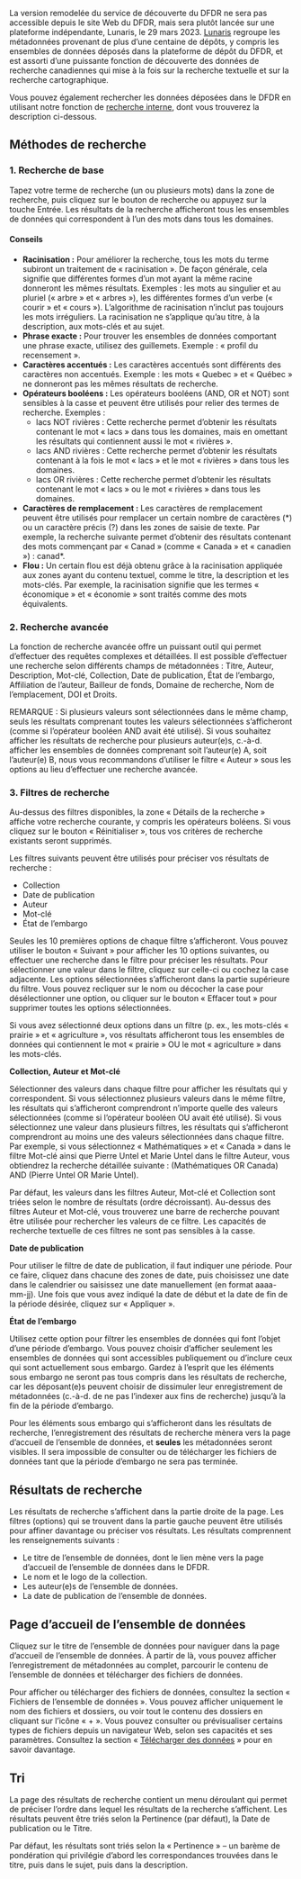 La version remodelée du service de découverte du DFDR ne sera pas accessible depuis le site Web du DFDR, mais sera plutôt lancée sur une plateforme indépendante, Lunaris, le 29 mars 2023. [Lunaris](https://www.lunaris.ca/fr) regroupe les métadonnées provenant de plus d’une centaine de dépôts, y compris les ensembles de données déposés dans la plateforme de dépôt du DFDR, et est assorti d’une puissante fonction de découverte des données de recherche canadiennes qui mise à la fois sur la recherche textuelle et sur la recherche cartographique.

Vous pouvez également rechercher les données déposées dans le DFDR en utilisant notre fonction de <a href="/repo/search?locale=fr" target="_blank">recherche interne</a>, dont vous trouverez la description ci-dessous.

## Méthodes de recherche

### 1. Recherche de base

Tapez votre terme de recherche (un ou plusieurs mots) dans la zone de recherche, puis cliquez sur le bouton de recherche ou appuyez sur la touche Entrée. Les résultats de la recherche afficheront tous les ensembles de données qui correspondent à l’un des mots dans tous les domaines.

#### Conseils

* **Racinisation :** Pour améliorer la recherche, tous les mots du terme subiront un traitement de « racinisation ». De façon générale, cela signifie que différentes formes d’un mot ayant la même racine donneront les mêmes résultats. Exemples : les mots au singulier et au pluriel (« arbre » et « arbres »), les différentes formes d’un verbe (« courir » et « cours »). L’algorithme de racinisation n’inclut pas toujours les mots irréguliers. La racinisation ne s’applique qu’au titre, à la description, aux mots-clés et au sujet.
* **Phrase exacte :** Pour trouver les ensembles de données comportant une phrase exacte, utilisez des guillemets. Exemple : « profil du recensement ».
* **Caractères accentués :** Les caractères accentués sont différents des caractères non accentués. Exemple : les mots « Quebec » et « Québec » ne donneront pas les mêmes résultats de recherche.
* **Opérateurs booléens :** Les opérateurs booléens (AND, OR et NOT) sont sensibles à la casse et peuvent être utilisés pour relier des termes de recherche. Exemples :
    * lacs NOT rivières : Cette recherche permet d’obtenir les résultats contenant le mot « lacs » dans tous les domaines, mais en omettant les résultats qui contiennent aussi le mot « rivières ».
    * lacs AND rivières : Cette recherche permet d’obtenir les résultats contenant à la fois le mot « lacs » et le mot « rivières » dans tous les domaines.
    * lacs OR rivières : Cette recherche permet d’obtenir les résultats contenant le mot « lacs » ou le mot « rivières » dans tous les domaines.
* **Caractères de remplacement :** Les caractères de remplacement peuvent être utilisés pour remplacer un certain nombre de caractères (\*) ou un caractère précis (?) dans les zones de saisie de texte. Par exemple, la recherche suivante permet d’obtenir des résultats contenant des mots commençant par « Canad » (comme « Canada » et « canadien ») : canad\*.
* **Flou :** Un certain flou est déjà obtenu grâce à la racinisation appliquée aux zones ayant du contenu textuel, comme le titre, la description et les mots-clés. Par exemple, la racinisation signifie que les termes « économique » et « économie » sont traités comme des mots équivalents.

### 2. Recherche avancée

La fonction de recherche avancée offre un puissant outil qui permet d’effectuer des requêtes complexes et détaillées. Il est possible d’effectuer une recherche selon différents champs de métadonnées : Titre, Auteur, Description, Mot-clé, Collection, Date de publication, État de l’embargo, Affiliation de l’auteur, Bailleur de fonds, Domaine de recherche, Nom de l’emplacement, DOI et Droits.

REMARQUE : Si plusieurs valeurs sont sélectionnées dans le même champ, seuls les résultats comprenant toutes les valeurs sélectionnées s’afficheront (comme si l’opérateur booléen AND avait été utilisé). Si vous souhaitez afficher les résultats de recherche pour plusieurs auteur(e)s, c.-à-d. afficher les ensembles de données comprenant soit l’auteur(e) A, soit l’auteur(e) B, nous vous recommandons d’utiliser le filtre « Auteur » sous les options au lieu d’effectuer une recherche avancée.

### 3. Filtres de recherche

Au-dessus des filtres disponibles, la zone « Détails de la recherche » affiche votre recherche courante, y compris les opérateurs boléens. Si vous cliquez sur le bouton « Réinitialiser », tous vos critères de recherche existants seront supprimés.

Les filtres suivants peuvent être utilisés pour préciser vos résultats de recherche :

* Collection
* Date de publication
* Auteur
* Mot-clé
* État de l’embargo

Seules les 10 premières options de chaque filtre s’afficheront. Vous pouvez utiliser le bouton « Suivant » pour afficher les 10 options suivantes, ou effectuer une recherche dans le filtre pour préciser les résultats. Pour sélectionner une valeur dans le filtre, cliquez sur celle-ci ou cochez la case adjacente. Les options sélectionnées s’afficheront dans la partie supérieure du filtre. Vous pouvez recliquer sur le nom ou décocher la case pour désélectionner une option, ou cliquer sur le bouton « Effacer tout » pour supprimer toutes les options sélectionnées.

Si vous avez sélectionné deux options dans un filtre (p. ex., les mots-clés « prairie » et « agriculture », vos résultats afficheront tous les ensembles de données qui contiennent le mot « prairie » OU le mot « agriculture » dans les mots-clés.

**Collection, Auteur et Mot-clé**

Sélectionner des valeurs dans chaque filtre pour afficher les résultats qui y correspondent. Si vous sélectionnez plusieurs valeurs dans le même filtre, les résultats qui s’afficheront comprendront n’importe quelle des valeurs sélectionnées (comme si l’opérateur booléen OU avait été utilisé). Si vous sélectionnez une valeur dans plusieurs filtres, les résultats qui s’afficheront comprendront au moins une des valeurs sélectionnées dans chaque filtre. Par exemple, si vous sélectionnez « Mathématiques » et « Canada » dans le filtre Mot-clé ainsi que Pierre Untel et Marie Untel dans le filtre Auteur, vous obtiendrez la recherche détaillée suivante : (Mathématiques OR Canada) AND (Pierre Untel OR Marie Untel).

Par défaut, les valeurs dans les filtres Auteur, Mot-clé et Collection sont triées selon le nombre de résultats (ordre décroissant). Au-dessus des filtres Auteur et Mot-clé, vous trouverez une barre de recherche pouvant être utilisée pour rechercher les valeurs de ce filtre. Les capacités de recherche textuelle de ces filtres ne sont pas sensibles à la casse.

**Date de publication**

Pour utiliser le filtre de date de publication, il faut indiquer une période. Pour ce faire, cliquez dans chacune des zones de date, puis choisissez une date dans le calendrier ou saisissez une date manuellement (en format aaaa-mm-jj). Une fois que vous avez indiqué la date de début et la date de fin de la période désirée, cliquez sur « Appliquer ».

**État de l’embargo**

Utilisez cette option pour filtrer les ensembles de données qui font l’objet d’une période d’embargo. Vous pouvez choisir d’afficher seulement les ensembles de données qui sont accessibles publiquement ou d’inclure ceux qui sont actuellement sous embargo. Gardez à l’esprit que les éléments sous embargo ne seront pas tous compris dans les résultats de recherche, car les déposant(e)s peuvent choisir de dissimuler leur enregistrement de métadonnées (c.-à-d. de ne pas l’indexer aux fins de recherche) jusqu’à la fin de la période d’embargo.

Pour les éléments sous embargo qui s’afficheront dans les résultats de recherche, l’enregistrement des résultats de recherche mènera vers la page d’accueil de l’ensemble de données, et **seules** les métadonnées seront visibles. Il sera impossible de consulter ou de télécharger les fichiers de données tant que la période d’embargo ne sera pas terminée.

## Résultats de recherche

Les résultats de recherche s’affichent dans la partie droite de la page. Les filtres (options) qui se trouvent dans la partie gauche peuvent être utilisés pour affiner davantage ou préciser vos résultats. Les résultats comprennent les renseignements suivants :

* Le titre de l’ensemble de données, dont le lien mène vers la page d’accueil de l’ensemble de données dans le DFDR.
* Le nom et le logo de la collection.
* Les auteur(e)s de l’ensemble de données.
* La date de publication de l’ensemble de données.

## Page d’accueil de l’ensemble de données

Cliquez sur le titre de l’ensemble de données pour naviguer dans la page d’accueil de l’ensemble de données. À partir de là, vous pouvez afficher l’enregistrement de métadonnées au complet, parcourir le contenu de l’ensemble de données et télécharger des fichiers de données.

Pour afficher ou télécharger des fichiers de données, consultez la section « Fichiers de l’ensemble de données ». Vous pouvez afficher uniquement le nom des fichiers et dossiers, ou voir tout le contenu des dossiers en cliquant sur l’icône « + ». Vous pouvez consulter ou prévisualiser certains types de fichiers depuis un navigateur Web, selon ses capacités et ses paramètres. Consultez la section « [Télécharger des données](téléchargement.md) » pour en savoir davantage.

## Tri

La page des résultats de recherche contient un menu déroulant qui permet de préciser l’ordre dans lequel les résultats de la recherche s’affichent. Les résultats peuvent être triés selon la Pertinence (par défaut), la Date de publication ou le Titre.

Par défaut, les résultats sont triés selon la « Pertinence » – un barème de pondération qui privilégie d’abord les correspondances trouvées dans le titre, puis dans le sujet, puis dans la description.
